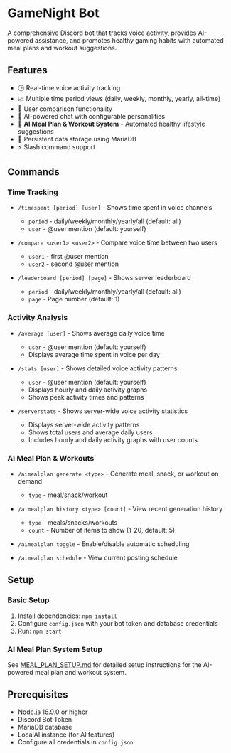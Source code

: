 # GameNight Bot

A comprehensive Discord bot that tracks voice activity, provides AI-powered assistance, and promotes healthy gaming habits with automated meal plans and workout suggestions.

## Features

- 🕒 Real-time voice activity tracking
- 📈 Multiple time period views (daily, weekly, monthly, yearly, all-time)
- 🤝 User comparison functionality
- 🤖 AI-powered chat with configurable personalities
- 🥗 **AI Meal Plan & Workout System** - Automated healthy lifestyle suggestions
- 💾 Persistent data storage using MariaDB
- ⚡ Slash command support

## Commands

### Time Tracking
* `/timespent [period] [user]` - Shows time spent in voice channels
  * `period` - daily/weekly/monthly/yearly/all (default: all)
  * `user` - @user mention (default: yourself)
 
* `/compare <user1> <user2>` - Compare voice time between two users
  * `user1` - first @user mention
  * `user2` - second @user mention

* `/leaderboard [period] [page]` - Shows server leaderboard
  * `period` - daily/weekly/monthly/yearly/all (default: all)
  * `page` - Page number (default: 1)

### Activity Analysis
* `/average [user]` - Shows average daily voice time
  * `user` - @user mention (default: yourself)
  * Displays average time spent in voice per day

* `/stats [user]` - Shows detailed voice activity patterns
  * `user` - @user mention (default: yourself)
  * Displays hourly and daily activity graphs
  * Shows peak activity times and patterns

* `/serverstats` - Shows server-wide voice activity statistics
  * Displays server-wide activity patterns
  * Shows total users and average daily users
  * Includes hourly and daily activity graphs with user counts

### AI Meal Plan & Workouts
* `/aimealplan generate <type>` - Generate meal, snack, or workout on demand
  * `type` - meal/snack/workout
  
* `/aimealplan history <type> [count]` - View recent generation history
  * `type` - meals/snacks/workouts
  * `count` - Number of items to show (1-20, default: 5)

* `/aimealplan toggle` - Enable/disable automatic scheduling

* `/aimealplan schedule` - View current posting schedule

## Setup

### Basic Setup
1. Install dependencies: `npm install`
2. Configure `config.json` with your bot token and database credentials
3. Run: `npm start`

### AI Meal Plan System Setup
See [MEAL_PLAN_SETUP.md](MEAL_PLAN_SETUP.md) for detailed setup instructions for the AI-powered meal plan and workout system.

## Prerequisites

- Node.js 16.9.0 or higher
- Discord Bot Token  
- MariaDB database
- LocalAI instance (for AI features)
- Configure all credentials in `config.json`
